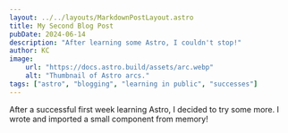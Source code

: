 ```yaml
---
layout: ../../layouts/MarkdownPostLayout.astro
title: My Second Blog Post
pubDate: 2024-06-14
description: "After learning some Astro, I couldn't stop!"
author: KC
image:
    url: "https://docs.astro.build/assets/arc.webp"
    alt: "Thumbnail of Astro arcs."
tags: ["astro", "blogging", "learning in public", "successes"]
---
```

After a successful first week learning Astro, I decided to try some more. I wrote and imported a small component from memory! 